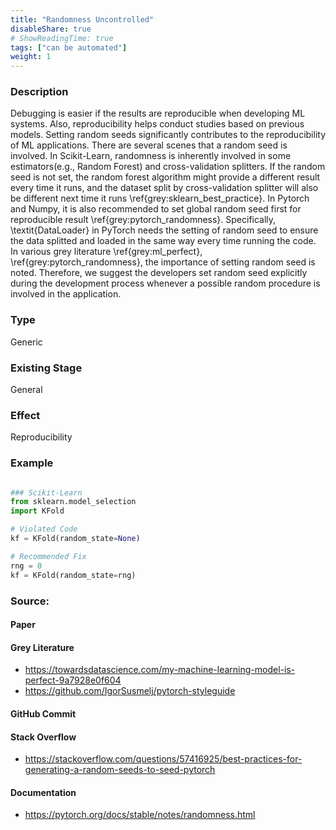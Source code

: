 ```yaml
---
title: "Randomness Uncontrolled"
disableShare: true
# ShowReadingTime: true
tags: ["can be automated"]
weight: 1
---
```


### Description

Debugging is easier if the results are reproducible when developing ML systems. Also, reproducibility helps conduct studies based on previous models. Setting random seeds significantly contributes to the reproducibility of ML applications. There are several scenes that a random seed is involved. In Scikit-Learn, randomness is inherently involved in some estimators(e.g., Random Forest) and cross-validation splitters. If the random seed is not set, the random forest algorithm might provide a different result every time it runs, and the dataset split by cross-validation splitter will also be different next time it runs \ref{grey:sklearn_best_practice}. In Pytorch and Numpy, it is also recommended to set global random seed first for reproducible result \ref{grey:pytorch_randomness}. Specifically, \textit{DataLoader} in PyTorch needs the setting of random seed to ensure the data splitted and loaded in the same way every time running the code. In various grey literature \ref{grey:ml_perfect}, \ref{grey:pytorch_randomness}, the importance of setting random seed is noted. Therefore, we suggest the developers set random seed explicitly during the development process whenever a possible random procedure is involved in the application.


### Type

Generic

### Existing Stage

General

### Effect

Reproducibility

### Example

```python

### Scikit-Learn
from sklearn.model_selection 
import KFold

# Violated Code
kf = KFold(random_state=None)

# Recommended Fix
rng = 0
kf = KFold(random_state=rng)

```

### Source:

#### Paper 

#### Grey Literature
- https://towardsdatascience.com/my-machine-learning-model-is-perfect-9a7928e0f604
- https://github.com/IgorSusmelj/pytorch-styleguide

#### GitHub Commit

#### Stack Overflow
- https://stackoverflow.com/questions/57416925/best-practices-for-generating-a-random-seeds-to-seed-pytorch

#### Documentation
- https://pytorch.org/docs/stable/notes/randomness.html

